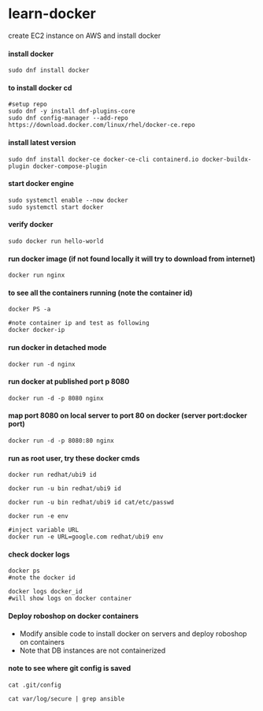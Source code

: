# learn-docker
create EC2 instance on AWS and install docker

#### install docker
```text
sudo dnf install docker
```
#### to install docker cd
```text
#setup repo
sudo dnf -y install dnf-plugins-core
sudo dnf config-manager --add-repo https://download.docker.com/linux/rhel/docker-ce.repo
```
#### install latest version
```text
sudo dnf install docker-ce docker-ce-cli containerd.io docker-buildx-plugin docker-compose-plugin
```
#### start docker engine
```text
sudo systemctl enable --now docker
sudo systemctl start docker
```
#### verify docker
```text
sudo docker run hello-world
```
#### run docker image (if not found locally it will try to download from internet)
```text
docker run nginx
```
#### to see all the containers running (note the container id)
```text
docker PS -a

#note container ip and test as following
docker docker-ip
```
#### run docker in detached mode
```text
docker run -d nginx
```
#### run docker at published port p 8080
```text
docker run -d -p 8080 nginx
```
#### map port 8080 on local server to port 80 on docker (server port:docker port)
```text
docker run -d -p 8080:80 nginx
```
#### run as root user, try these docker cmds
```text
docker run redhat/ubi9 id
```
```text
docker run -u bin redhat/ubi9 id
```
```text
docker run -u bin redhat/ubi9 id cat/etc/passwd
```
```text
docker run -e env
```
```text
#inject variable URL
docker run -e URL=google.com redhat/ubi9 env
```
#### check docker logs
```text
docker ps
#note the docker id

docker logs docker_id
#will show logs on docker container  
```
#### Deploy roboshop on docker containers
- Modify ansible code to install docker on servers and deploy roboshop on containers
- Note that DB instances are not containerized

#### note to see where git config is saved
```text
cat .git/config
```
```text
cat var/log/secure | grep ansible
```
